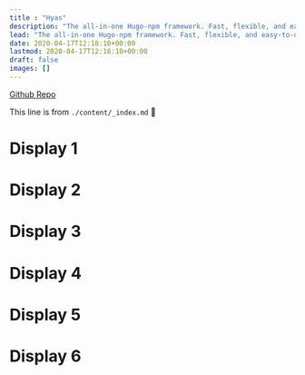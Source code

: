 ```yaml
---
title : "Hyas"
description: "The all-in-one Hugo-npm framework. Fast, flexible, and easy-to-use."
lead: "The all-in-one Hugo-npm framework. Fast, flexible, and easy-to-use."
date: 2020-04-17T12:18:10+00:00
lastmod: 2020-04-17T12:18:10+00:00
draft: false
images: []
---
```

<a class="btn btn-primary" href="https://github.com/h-enk/hyas-hugo-mod-bootstrap" role="button">Github Repo</a>

This line is from `./content/_index.md` :rocket:

<h1 class="display-1">Display 1</h1>
<h1 class="display-2">Display 2</h1>
<h1 class="display-3">Display 3</h1>
<h1 class="display-4">Display 4</h1>
<h1 class="display-5">Display 5</h1>
<h1 class="display-6">Display 6</h1>
